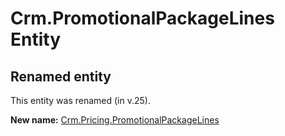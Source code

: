 # Crm.PromotionalPackageLines Entity

## Renamed entity

This entity was renamed (in v.25).

**New name:** [Crm.Pricing.PromotionalPackageLines](Crm.Pricing.PromotionalPackageLines.md)

